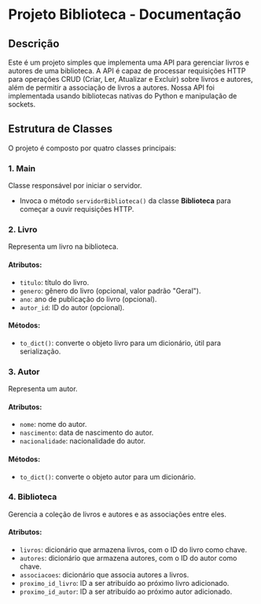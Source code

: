 # Projeto Biblioteca - Documentação

## Descrição
Este é um projeto simples que implementa uma API para gerenciar livros e autores de uma biblioteca. A API é capaz de processar requisições HTTP para operações CRUD (Criar, Ler, Atualizar e Excluir) sobre livros e autores, além de permitir a associação de livros a autores. Nossa API foi implementada usando bibliotecas nativas do Python e manipulação de sockets.

## Estrutura de Classes

O projeto é composto por quatro classes principais:

### 1. Main
Classe responsável por iniciar o servidor.
- Invoca o método `servidorBiblioteca()` da classe **Biblioteca** para começar a ouvir requisições HTTP.

### 2. Livro
Representa um livro na biblioteca.

#### Atributos:
- `titulo`: título do livro.
- `genero`: gênero do livro (opcional, valor padrão "Geral").
- `ano`: ano de publicação do livro (opcional).
- `autor_id`: ID do autor (opcional).

#### Métodos:
- `to_dict()`: converte o objeto livro para um dicionário, útil para serialização.

### 3. Autor
Representa um autor.

#### Atributos:
- `nome`: nome do autor.
- `nascimento`: data de nascimento do autor.
- `nacionalidade`: nacionalidade do autor.

#### Métodos:
- `to_dict()`: converte o objeto autor para um dicionário.

### 4. Biblioteca
Gerencia a coleção de livros e autores e as associações entre eles.

#### Atributos:
- `livros`: dicionário que armazena livros, com o ID do livro como chave.
- `autores`: dicionário que armazena autores, com o ID do autor como chave.
- `associacoes`: dicionário que associa autores a livros.
- `proximo_id_livro`: ID a ser atribuído ao próximo livro adicionado.
- `proximo_id_autor`: ID a ser atribuído ao próximo autor adicionado.
